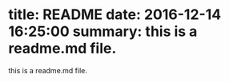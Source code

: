 title: README
date: 2016-12-14 16:25:00
summary: this is a readme.md file.
===

this is a readme.md file.


